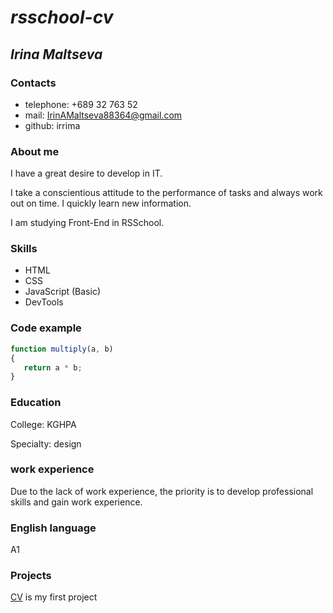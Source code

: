 # ***rsschool-cv***

## ***Irina Maltseva***

### **Contacts**

- telephone: +689 32 763 52
- mail: IrinAMaltseva88364@gmail.com
- github: irrima

### **About me**

I have a great desire to develop in IT.

I take a conscientious attitude to the performance of tasks and always work out on time. I quickly learn new information.

I am studying Front-End in RSSchool.

### **Skills**

+ HTML
+ CSS
+ JavaScript (Basic)
+ DevTools

### **Code example**

```javascript
function multiply(a, b)
{ 
   return a * b;
}
```

### **Education**

College: KGHPA

Specialty: design

### **work experience**

Due to the lack of work experience, the priority is to develop professional skills and gain work experience.

### **English language**

A1

### **Projects**

[CV](https://#) is my first project